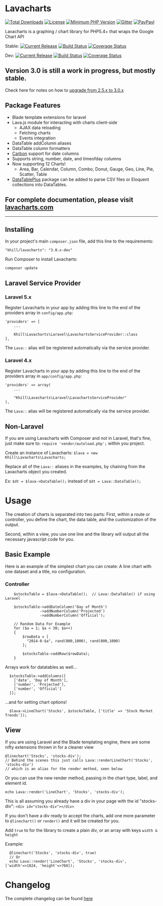 # Lavacharts
[![Total Downloads](https://img.shields.io/packagist/dt/khill/lavacharts.svg?style=plastic)](https://packagist.org/packages/khill/lavacharts)
[![License](https://img.shields.io/packagist/l/khill/lavacharts.svg?style=plastic)](http://opensource.org/licenses/MIT)
[![Minimum PHP Version](https://img.shields.io/badge/php-%3E%3D%205.4-8892BF.svg?style=plastic)](https://php.net/)
[![Gitter](https://badges.gitter.im/Join%20Chat.svg)](https://gitter.im/kevinkhill/lavacharts?utm_source=badge&utm_medium=badge&utm_campaign=pr-badge)
[![PayPayl](https://img.shields.io/badge/paypal-donate-yellow.svg?style=plastic)](https://www.paypal.com/cgi-bin/webscr?cmd=_s-xclick&hosted_button_id=FLP6MYY3PYSFQ) 

Lavacharts is a graphing / chart library for PHP5.4+ that wraps the Google Chart API

Stable:
[![Current Release](https://img.shields.io/github/release/kevinkhill/lavacharts.svg?style=plastic)](https://github.com/kevinkhill/lavacharts/releases)
[![Build Status](https://img.shields.io/travis/kevinkhill/lavacharts/master.svg?style=plastic)](https://travis-ci.org/kevinkhill/lavacharts)
[![Coverage Status](https://img.shields.io/coveralls/kevinkhill/lavacharts/master.svg?style=plastic)](https://coveralls.io/r/kevinkhill/lavacharts?branch=master)

Dev:
[![Current Release](https://img.shields.io/badge/release-dev--3.0-brightgreen.svg?style=plastic)](https://github.com/kevinkhill/lavacharts/tree/3.0)
[![Build Status](https://img.shields.io/travis/kevinkhill/lavacharts/3.0.svg?style=plastic)](https://travis-ci.org/kevinkhill/lavacharts)
[![Coverage Status](https://img.shields.io/coveralls/kevinkhill/lavacharts/3.0.svg?style=plastic)](https://coveralls.io/r/kevinkhill/lavacharts?branch=3.0)

## Version 3.0 is still a work in progress, but mostly stable.
Check here for notes on how to  [upgrade from 2.5.x to 3.0.x](https://github.com/kevinkhill/lavacharts/wiki/Upgrading-from-2.5-to-3.0)

## Package Features
- Blade template extensions for laravel
- Lava.js module for interacting with charts client-side
  - AJAX data reloading
  - Fetching charts
  - Events integration
- DataTable addColumn aliases
- DataTable column formatters
- [Carbon](https://github.com/briannesbitt/Carbon) support for date columns
- Supports string, number, date, and timeofday columns
- Now supporting 12 Charts!
  - Area, Bar, Calendar, Column, Combo, Donut, Gauge, Geo, Line, Pie, Scatter, Table
- [DataTablePlus](https://github.com/kevinkhill/datatableplus) package can be added to parse CSV files or Eloquent collections into DataTables.

## For complete documentation, please visit [lavacharts.com](http://lavacharts.com/)

---

## Installing
In your project's main ```composer.json``` file, add this line to the requirements:

  ```
  "khill/lavacharts": "3.0.x-dev"
  ```

Run Composer to install Lavacharts:

  ```
  composer update
  ```

## Laravel Service Provider
### Laravel 5.x
Register Lavacharts in your app by adding this line to the end of the providers array in ```config/app.php```:
  ```
  'providers' => [
      ...

      Khill\Lavacharts\Laravel\LavachartsServiceProvider::class
  ],
  ```
The ```Lava::``` alias will be registered automatically via the service provider.

### Laravel 4.x
Register Lavacharts in your app by adding this line to the end of the providers array in ```app/config/app.php```:

  ```
  'providers' => array(
      ...

      "Khill\Lavacharts\Laravel\LavachartsServiceProvider"
  ),
  ```
The ```Lava::``` alias will be registered automatically via the service provider.

## Non-Laravel
If you are using Lavacharts with Composer and not in Laravel, that's fine, just make sure to:
```require 'vendor/autoload.php';``` within you project.

Create an instance of Lavacharts: ```$lava = new Khill\Lavacharts\Lavacharts;```

Replace all of the ```Lava::``` aliases in the examples, by chaining from the Lavacharts object you created.

Ex: ```$dt = $lava->DataTable();``` instead of ```$dt = Lava::DataTable();```


# Usage
The creation of charts is separated into two parts:
First, within a route or controller, you define the chart, the data table, and the customization of the output.

Second, within a view, you use one line and the library will output all the necessary javascript code for you.

## Basic Example
Here is an example of the simplest chart you can create: A line chart with one dataset and a title, no configuration.

### Controller
```
    $stocksTable = $lava->DataTable();  // Lava::DataTable() if using Laravel

    $stocksTable->addDateColumn('Day of Month')
                ->addNumberColumn('Projected')
                ->addNumberColumn('Official');

    // Random Data For Example
    for ($a = 1; $a < 30; $a++)
    {
        $rowData = [
          "2014-8-$a", rand(800,1000), rand(800,1000)
        ];

        $stocksTable->addRow($rowData);
    }
```

Arrays work for datatables as well...
```
  $stocksTable->addColumns([
    ['date', 'Day of Month'],
    ['number', 'Projected'],
    ['number', 'Official']
  ]];
```

...and for setting chart options!
```
  $lava->LineChart('Stocks', $stocksTable, ['title' => 'Stock Market Trends']);
```

## View
If you are using Laravel and the Blade templating engine, there are some nifty extensions thrown in for a cleaner view

  ```
  @linechart('Stocks', 'stocks-div');
  // Behind the scenes this just calls Lava::renderLineChart('Stocks', 'stocks-div')
  // which is an alias for the render method, seen below
  ```

Or you can use the new render method, passing in the chart type, label, and element id.

  ```
  echo Lava::render('LineChart', 'Stocks', 'stocks-div');
  ```

This is all assuming you already have a div in your page with the id "stocks-div":
```<div id="stocks-div"></div>```

If you don't have a div ready to accept the charts, add one more parameter to ```@linechart()``` or ```render()``` and it will be created for you.

Add ```true``` to for the library to create a plain div, or an array with keys ```width & height```

Example:
```
  @linechart('Stocks', 'stocks-div', true)
  // Or
  echo Lava::render('LineChart', 'Stocks', 'stocks-div', ['width'=>1024, 'height'=>768]);
```

# Changelog
The complete changelog can be found [here](https://github.com/kevinkhill/lavacharts/wiki/Changelog)
